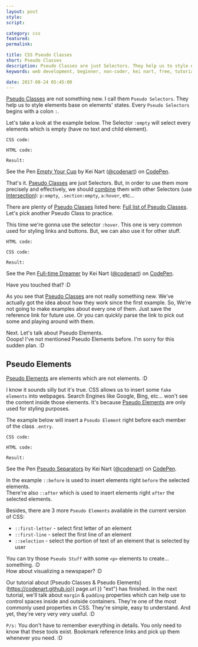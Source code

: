 ```yaml
---
layout: post
style:
script:

category: css
featured:
permalink:

title: CSS Pseudo Classes
short: Pseudo Classes
description: Pseudo Classes are just Selectors. They help us to style elements base on elements' states. <br>For example, we can make a link look different when it is hovered. <br>Let's talk about these amazing Selectors.
keywords: web development, beginner, non-coder, kei nart, free, tutorial, coding, programming, code nart, html, css, pseudo classes

date: 2017-08-24 05:45:00
---
```


[Pseudo Classes](https://www.w3schools.com/css/css_pseudo_classes.asp "ext")
are not something new. I call them `Pseudo Selectors`. They help us to style
elements base on elements' states. Every `Pseudo Selectors` begins with a colon `:`.

Let's take a look at the example below. The Selector `:empty` will select every
elements which is empty (have no text and child element).

`CSS code:`
<script src="https://gist.github.com/codenart/5643dd3c4db3fd8851f8abcf41fcdc58.js">
</script>

`HTML code:`
<script src="https://gist.github.com/codenart/32f0b6a816a991f70c5735c8770bc7f4.js">
</script>

`Result:`

<p data-height="500" data-theme-id="light" data-slug-hash="Jrbayp"
   data-default-tab="result" data-user="codenart" data-embed-version="2"
   data-pen-title="Empty Your Cup" class="codepen">
   See the Pen <a href="https://codepen.io/codenart/pen/Jrbayp/">Empty Your Cup</a>
   by Kei Nart (<a href="https://codepen.io/codenart">@codenart</a>) on
   <a href="https://codepen.io">CodePen</a>.
</p>
<script async src="https://production-assets.codepen.io/assets/embed/ei.js"></script>

That's it.
[Pseudo Classes](https://www.w3schools.com/css/css_pseudo_classes.asp "ext")
are just Selectors. But, in order to use them more precisely and effectively, we
should
[combine](https://codenart.github.io/css/2017/08/24/css-7-combining-selectors.html#1-union--intersection "ext")
them with other Selectors (use
   [Intersection](https://codenart.github.io/css/2017/08/24/css-7-combining-selectors.html#1-union--intersection "ext")):
`p:empty`, `.section:empty`, `a:hover`, etc...

There are plenty of
[Pseudo Classes](https://www.w3schools.com/css/css_pseudo_classes.asp "ext")
listed here:
[Full list of Pseudo Classes](https://www.w3schools.com/css/css_pseudo_classes.asp "ext").
Let's pick another Pseudo Class to practice.

This time we're gonna use the selector `:hover`. This one is very common used
for styling links and buttons. But, we can also use it for other stuff.

`HTML code:`
<script src="https://gist.github.com/codenart/086b1dcc5bf29eea1dec26cedcb8a906.js">
</script>

`CSS code:`
<script src="https://gist.github.com/codenart/edf0e5dfa5ccd7fb8ce0642f6239e7d3.js">
</script>

`Result:`

<p data-height="500" data-theme-id="light" data-slug-hash="xXRajW"
   data-default-tab="result" data-user="codenart" data-embed-version="2"
   data-pen-title="Full-time Dreamer" class="codepen">
   See the Pen <a href="https://codepen.io/codenart/pen/xXRajW/">Full-time Dreamer</a>
   by Kei Nart (<a href="https://codepen.io/codenart">@codenart</a>) on
   <a href="https://codepen.io">CodePen</a>.
</p>
<script async src="https://production-assets.codepen.io/assets/embed/ei.js"></script>

Have you touched that? :D  

As you see that
[Pseudo Classes](https://www.w3schools.com/css/css_pseudo_classes.asp "ext") are
not really something new. We've actually got the idea about how they work since
the first example. So, We're not going to make examples about every one of them.
Just save the reference link for future use. Or you can quickly parse the link
to pick out some and playing around with them.

Next. Let's talk about Pseudo Elements.  
Ooops! I've not mentioned Pseudo Elements before. I'm sorry for this sudden plan. :D

## Pseudo Elements

[Pseudo Elements](https://www.w3schools.com/css/css_pseudo_elements.asp "ext")
are elements which are not elements. :D

I know it sounds silly but it's true. CSS allows us to insert some `fake elements`
into webpages. Search Engines like Google, Bing, etc... won't see the content
inside those elements. It's because
[Pseudo Elements](https://www.w3schools.com/css/css_pseudo_elements.asp "ext")
are only used for styling purposes.

The example below will insert a `Pseudo Element` right before each member of
the class `.entry`.

`CSS code:`
<script src="https://gist.github.com/codenart/683213000907ad807e637d4a108de6c1.js">
</script>

`HTML code:`
<script src="https://gist.github.com/codenart/10b094a41a289c4334e5549d67e98977.js">
</script>

`Result:`

<p data-height="500" data-theme-id="light" data-slug-hash="GMNXXb"
   data-default-tab="result" data-user="codenart" data-embed-version="2"
   data-pen-title="Pseudo Separators" class="codepen">
   See the Pen <a href="https://codepen.io/codenart/pen/GMNXXb/">Pseudo Separators</a>
   by Kei Nart (<a href="https://codepen.io/codenart">@codenart</a>) on
   <a href="https://codepen.io">CodePen</a>.
</p>
<script async src="https://production-assets.codepen.io/assets/embed/ei.js"></script>

In the example `::before` is used to insert elements right `before` the selected elements.  
There're also `::after` which is used to insert elements right `after` the selected elements.  

Besides, there are 3 more `Pseudo Elements` available in the current version of
CSS:

- `::first-letter` - select first letter of an element
- `::first-line` - select the first line of an element
- `::selection` - select the portion of text of an element that is selected by user

You can try those `Pseudo Stuff` with some `<p>` elements to create... something. :D  
How about visualizing a newspaper? :D  

Our tutorial about
[Pseudo Classes & Pseudo Elements](https://codenart.github.io{{ page.url }} "ext")
has finished. In the next tutorial, we'll talk about `margin` & `padding`
properties which can help use to control spaces inside and outside containers.
They're one of the most commonly used properties in CSS. They're simple, easy
to understand. And yet, they're very very very useful. :D

`P/s:` You don't have to remember everything in details. You only need to know that
these tools exist. Bookmark reference links and pick up them whenever you need. :D

